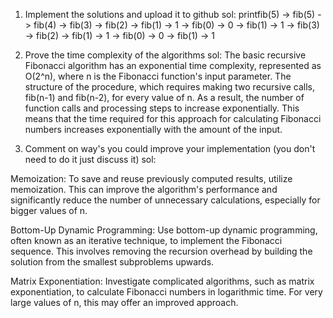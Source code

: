 1. Implement the solutions and upload it to github
sol:  printfib(5) -> fib(5)
            -> fib(4) -> fib(3)
                       -> fib(2) -> fib(1) -> 1
                                  -> fib(0) -> 0
                       -> fib(1) -> 1
            -> fib(3) -> fib(2) -> fib(1) -> 1
                                  -> fib(0) -> 0
                       -> fib(1) -> 1


2. Prove the time complexity of the algorithms
sol: The basic recursive Fibonacci algorithm has an exponential time complexity, represented as O(2^n), where n is the Fibonacci function's input parameter. The structure of the procedure, which requires making two recursive calls, fib(n-1) and fib(n-2), for every value of n. As a result, the number of function calls and processing steps to increase exponentially. This means that the time required for this approach for calculating Fibonacci numbers increases exponentially with the amount of the input.


3. Comment on way's you could improve your implementation (you don't need to do it just discuss it)
sol:

Memoization: To save and reuse previously computed results, utilize memoization. This can improve the algorithm's performance and significantly reduce the number of unnecessary calculations, especially for bigger values of n.

Bottom-Up Dynamic Programming: Use bottom-up dynamic programming, often known as an iterative technique, to implement the Fibonacci sequence. This involves removing the recursion overhead by building the solution from the smallest subproblems upwards.

Matrix Exponentiation: Investigate complicated algorithms, such as matrix exponentiation, to calculate Fibonacci numbers in logarithmic time. For very large values of n, this may offer an improved approach. 

